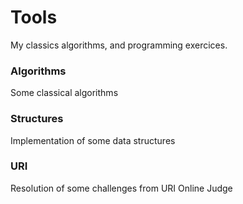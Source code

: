 # Tools
My classics algorithms, and programming exercices.

### Algorithms
Some classical algorithms

### Structures
Implementation of some data structures

### URI
Resolution of some challenges from URI Online Judge